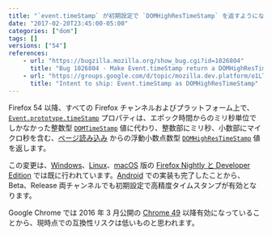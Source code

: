 ```yaml
---
title: "`event.timeStamp` が初期設定で `DOMHighResTimeStamp` を返すようになりました"
date: "2017-02-20T23:45:00-05:00"
categories: ["dom"]
tags: []
versions: ["54"]
references:
    - url: "https://bugzilla.mozilla.org/show_bug.cgi?id=1026804"
      title: "Bug 1026804 - Make Event.timeStamp return a DOMHighResTimeStamp by default (switch on pref)"
    - url: "https://groups.google.com/d/topic/mozilla.dev.platform/o1LT02foznI/discussion"
      title: "Intent to ship: Event.timeStamp as DOMHighResTimeStamp"
---
```

Firefox 54 以降、すべての Firefox チャンネルおよびプラットフォーム上で、[`Event.prototype.timeStamp`](https://developer.mozilla.org/ja/docs/Web/API/Event/timeStamp) プロパティは、エポック時間からのミリ秒単位でしかなかった整数型 [`DOMTimeStamp`](https://developer.mozilla.org/ja/docs/Web/API/DOMTimeStamp) 値に代わり、整数部にミリ秒、小数部にマイクロ秒を含む、[ページ読み込み](https://developer.mozilla.org/ja/docs/Web/API/PerformanceTiming/navigationStart) からの浮動小数点数型 [`DOMHighResTimeStamp`](https://developer.mozilla.org/ja/docs/Web/API/DOMHighResTimeStamp) 値を返します。

この変更は、[Windows](https://www.fxsitecompat.com/ja/docs/2014/event-timestamp-now-returns-domhighrestimestamp-on-nightly-aurora-for-windows/)、[Linux](https://www.fxsitecompat.com/ja/docs/2015/event-timestamp-now-returns-domhighrestimestamp-on-nightly-aurora-for-linux/)、[macOS](https://bugzilla.mozilla.org/show_bug.cgi?id=1256562) 版の [Firefox Nightly と Developer Edition](https://www.mozilla.org/firefox/channel/desktop/) では既に行われています。[Android](https://bugzilla.mozilla.org/show_bug.cgi?id=1256565) での実装も完了したことから、Beta、Release 両チャンネルでも初期設定で高精度タイムスタンプが有効となります。

Google Chrome では 2016 年 3 月公開の [Chrome 49](https://developers.google.com/web/updates/2016/01/high-res-timestamps) 以降有効になっていることから、現時点での互換性リスクは低いものと思われます。
